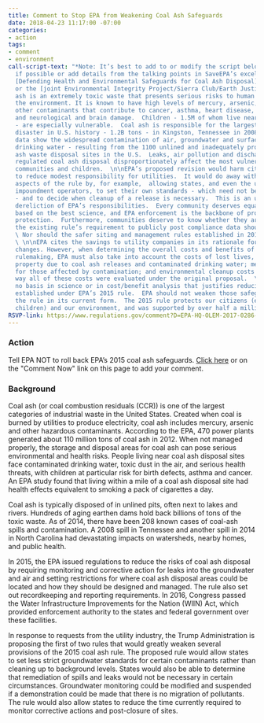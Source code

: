 ```yaml
---
title: Comment to Stop EPA from Weakening Coal Ash Safeguards
date: 2018-04-23 11:17:00 -07:00
categories:
- action
tags:
- comment
- environment
call-script-text: "*Note: It’s best to add to or modify the script below to personalize,
  if possible or add details from the talking points in SaveEPA’s excellent guide,
  [Defending Health and Environmental Safeguards for Coal Ash Disposal](http://saveepaalums.info/coalash1),
  or the [joint Environmental Integrity Project/Sierra Club/Earth Justice guide](http://www.environmentalintegrity.org/wp-content/uploads/2017/02/CCR-rollback-TPs.pdf).*\n\nCoal
  ash is an extremely toxic waste that presents serious risks to human health and
  the environment. It is known to have high levels of mercury, arsenic, lead and many
  other contaminants that contribute to cancer, asthma, heart disease, birth defects
  and neurological and brain damage.  Children - 1.5M of whom live near coal ash sites
  - are especially vulnerable.  Coal ash is responsible for the largest toxic waste
  disaster in U.S. history - 1.2B tons - in Kingston, Tennessee in 2008.  EPA’s own
  data show the widespread contamination of air, groundwater and surface water - including
  drinking water - resulting from the 1100 unlined and inadequately protected coal
  ash waste disposal sites in the U.S.  Leaks, air pollution and discharges from poorly
  regulated coal ash disposal disproportionately affect the most vulnerable disadvantaged
  communities and children.  \n\nEPA’s proposed revision would harm citizens in order
  to reduce modest responsibility for utilities.  It would do away with the most protective
  aspects of the rule by, for example,  allowing states, and even the utilities and
  impoundment operators, to set their own standards - which need not be health-based
  - and to decide when cleanup of a release is necessary.  This is an unacceptable
  dereliction of EPA’s responsibilities.  Every community deserves equal protection
  based on the best science, and EPA enforcement is the backbone of providing that
  protection.  Furthermore, communities deserve to know whether they are safe, so
  the existing rule’s requirement to publicly post compliance data should not be altered.
  \ Nor should the safer siting and management rules established in 2015 rule be changed.
  \ \n\nEPA cites the savings to utility companies in its rationale for the proposed
  changes. However, when determining the overall costs and benefits of this proposed
  rulemaking, EPA must also take into account the costs of lost lives, workdays and
  property due to coal ash releases and contaminated drinking water; medical care
  for those affected by contamination; and environmental cleanup costs in the same
  way all of these costs were evaluated under the original proposal.  \n\nThere is
  no basis in science or in cost/benefit analysis that justifies reducing the protections
  established under EPA’s 2015 rule.  EPA should not weaken those safeguards but maintain
  the rule in its current form.  The 2015 rule protects our citizens (especially vulnerable
  children) and our environment, and was supported by over half a million public comments."
RSVP-link: https://www.regulations.gov/comment?D=EPA-HQ-OLEM-2017-0286-0001
---
```


### Action
Tell EPA NOT to roll back EPA’s 2015 coal ash safeguards. [Click here]( https://www.regulations.gov/comment?D=EPA-HQ-OLEM-2017-0286-0001) or on the "Comment Now" link on this page to add your comment.

### Background
Coal ash (or coal combustion residuals (CCR)) is one of the largest categories of industrial waste in the United States.  Created when coal is burned by utilities to produce electricity, coal ash includes mercury, arsenic and other hazardous contaminants.  According to the EPA, 470 power plants generated about 110 million tons of coal ash in 2012.  When not managed properly, the storage and disposal areas for coal ash can pose serious environmental and health risks.  People living near coal ash disposal sites face contaminated drinking water, toxic dust in the air, and serious health threats, with children at particular risk for birth defects, asthma and cancer. An EPA study found that living within a mile of a coal ash disposal site had health effects equivalent to smoking a pack of cigarettes a day.  

Coal ash is typically disposed of in unlined pits, often next to lakes and rivers.  Hundreds of aging earthen dams hold back billions of tons of the toxic waste.  As of 2014, there have been 208 known cases of coal-ash spills and contamination. A 2008 spill in Tennessee and another spill in 2014 in North Carolina had devastating impacts on watersheds, nearby homes, and public health.  

In 2015, the EPA issued regulations to reduce the risks of coal ash disposal by requiring monitoring and corrective action for leaks into the groundwater and air and setting restrictions for where coal ash disposal areas could be located and how they should be designed and managed.  The rule also set out recordkeeping and reporting requirements. In 2016, Congress passed the Water Infrastructure Improvements for the Nation (WIIN) Act, which provided enforcement authority to the states and federal government over these facilities.  

In response to requests from the utility industry, the Trump Administration is proposing the first of two rules that would greatly weaken several provisions of the 2015 coal ash rule.  The proposed rule would allow states to set less strict groundwater standards for certain contaminants rather than cleaning up to background levels.  States would also be able to determine that remediation of spills and leaks would not be necessary in certain circumstances.  Groundwater monitoring could be modified and suspended if a demonstration could be made that there is no migration of pollutants.  The rule would also allow states to reduce the time currently required to monitor corrective actions and post-closure of sites.